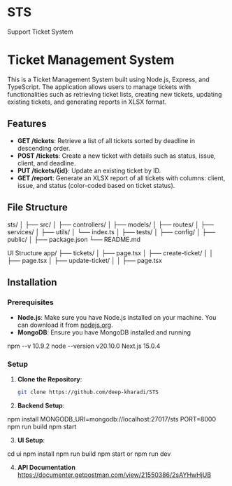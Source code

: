 # STS
Support Ticket System
# Ticket Management System

This is a Ticket Management System built using Node.js, Express, and TypeScript. The application allows users to manage tickets with functionalities such as retrieving ticket lists, creating new tickets, updating existing tickets, and generating reports in XLSX format.

## Features

- **GET /tickets**: Retrieve a list of all tickets sorted by deadline in descending order.
- **POST /tickets**: Create a new ticket with details such as status, issue, client, and deadline.
- **PUT /tickets/{id}**: Update an existing ticket by ID.
- **GET /report**: Generate an XLSX report of all tickets with columns: client, issue, and status (color-coded based on ticket status).

## File Structure

sts/
│
├── src/
│   ├── controllers/
│   ├── models/
│   ├── routes/
│   ├── services/
│   ├── utils/
│   └── index.ts
│
├── tests/
│
├── config/
│
├── public/
│
├── package.json
└── README.md


UI Structure
app/
├── tickets/
│   ├── page.tsx 
│   ├── create-ticket/
│   │   ├── page.tsx
│   ├── update-ticket/
│   │   ├── page.tsx



## Installation

### Prerequisites

- **Node.js**: Make sure you have Node.js installed on your machine. You can download it from [nodejs.org](https://nodejs.org/).
- **MongoDB**: Ensure you have MongoDB installed and running

npm --v
10.9.2
node --version
v20.10.0
Next.js 
15.0.4


### Setup

1. **Clone the Repository**:

   ```bash
   git clone https://github.com/deep-kharadi/STS

2. **Backend Setup**:

npm install
MONGODB_URI=mongodb://localhost:27017/sts
PORT=8000
npm run build
npm start

3. **UI Setup**:

cd ui
npm install
npm run build
npm start
or 
npm run dev

4. **API Documentation**
https://documenter.getpostman.com/view/21550386/2sAYHwHjUB
